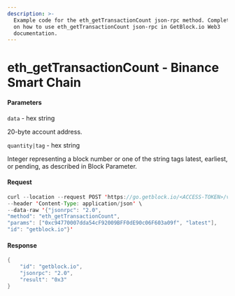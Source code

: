 ```yaml
---
description: >-
  Example code for the eth_getTransactionCount json-rpc method. Сomplete guide
  on how to use eth_getTransactionCount json-rpc in GetBlock.io Web3
  documentation.
---
```


# eth\_getTransactionCount - Binance Smart Chain

#### Parameters

`data` - hex string

20-byte account address.

`quantity|tag` - hex string

Integer representing a block number or one of the string tags latest, earliest, or pending, as described in Block Parameter.

#### Request

```java
curl --location --request POST 'https://go.getblock.io/<ACCESS-TOKEN>/v1/mainnet/' \
--header 'Content-Type: application/json' \
--data-raw '{"jsonrpc": "2.0",
"method": "eth_getTransactionCount",
"params": ["0xc94770007dda54cF92009BFF0dE90c06F603a09f", "latest"],
"id": "getblock.io"}'
```

#### Response

```java
{
    "id": "getblock.io",
    "jsonrpc": "2.0",
    "result": "0x3"
}
```
